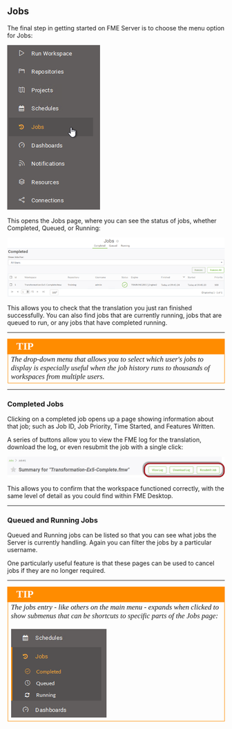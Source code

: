 ## Jobs ##

The final step in getting started on FME Server is to choose the menu option for Jobs:

![](./Images/Img1.029.JobsHistory.png)

This opens the Jobs page, where you can see the status of jobs, whether Completed, Queued, or Running:

![](./Images/Img1.030.JobsListing.png)

This allows you to check that the translation you just ran finished successfully. You can also find jobs that are currently running, jobs that are queued to run, or any jobs that have completed running. 

---

<!--Tip Section--> 

<table style="border-spacing: 0px">
<tr>
<td style="vertical-align:middle;background-color:darkorange;border: 2px solid darkorange">
<i class="fa fa-info-circle fa-lg fa-pull-left fa-fw" style="color:white;padding-right: 12px;vertical-align:text-top"></i>
<span style="color:white;font-size:x-large;font-weight: bold;font-family:serif">TIP</span>
</td>
</tr>

<tr>
<td style="border: 1px solid darkorange">
<span style="font-family:serif; font-style:italic; font-size:larger">
The drop-down menu that allows you to select which user's jobs to display is especially useful when the job history runs to thousands of workspaces from multiple users.
</span>
</td>
</tr>
</table>

---

### Completed Jobs ###

Clicking on a completed job opens up a page showing information about that job; such as Job ID, Job Priority, Time Started, and Features Written. 

A series of buttons allow you to view the FME log for the translation, download the log, or even resubmit the job with a single click:

![](./Images/Img1.031.JobSummaryMenu.png) 

This allows you to confirm that the workspace functioned correctly, with the same level of detail as you could find within FME Desktop.

---

### Queued and Running Jobs ###

Queued and Running jobs can be listed so that you can see what jobs the Server is currently handling. Again you can filter the jobs by a particular username.

One particularly useful feature is that these pages can be used to cancel jobs if they are no longer required.

---

<!--Tip Section--> 

<table style="border-spacing: 0px">
<tr>
<td style="vertical-align:middle;background-color:darkorange;border: 2px solid darkorange">
<i class="fa fa-info-circle fa-lg fa-pull-left fa-fw" style="color:white;padding-right: 12px;vertical-align:text-top"></i>
<span style="color:white;font-size:x-large;font-weight: bold;font-family:serif">TIP</span>
</td>
</tr>

<tr>
<td style="border: 1px solid darkorange">
<span style="font-family:serif; font-style:italic; font-size:larger">
The jobs entry - like others on the main menu - expands when clicked to show submenus that can be shortcuts to specific parts of the Jobs page:
<br><br><img src="./Images/Img1.032.JobMenuExpanded.png">
</span>
</td>
</tr>
</table>
 
